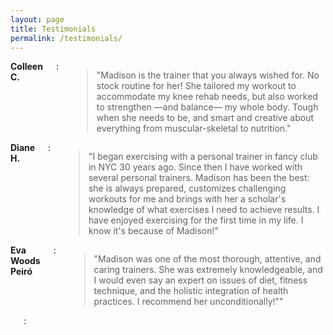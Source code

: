```yaml
---
layout: page
title: Testimonials
permalink: /testimonials/
---
```


<div class="row">

  <div class="six columns">
    <strong>Colleen C.</strong>:
    <blockquote>"Madison is the trainer that you always wished for.  No stock routine for her! She tailored my workout to accommodate my knee rehab needs, but also worked to strengthen —and balance— my whole body. Tough when she needs to be, and smart and creative about everything from muscular-skeletal to nutrition."</blockquote>
  </div>

  <div class="six columns">
    <strong>Diane H.</strong>:
    <blockquote>"I began exercising with a personal trainer in fancy club in NYC 30 years ago.  Since then I have worked with several personal trainers. Madison has been the best: she is always prepared, customizes challenging workouts for me and brings with her a scholar's knowledge of what exercises I need to achieve results.  I have enjoyed exercising for the first time in my life.  I know it's because of Madison!"</blockquote>
  </div>

</div>

<div class="row">

  <div class="six columns">
    <strong>Eva Woods Peiró</strong>:
    <blockquote>"Madison was one of the most thorough, attentive, and caring trainers. She was extremely knowledgeable, and I would even say an expert on issues of diet, fitness technique, and the holistic integration of health practices. I recommend her unconditionally!""</blockquote>
  </div>

  <div class="six columns">
    <strong></strong>:
    <blockquote></blockquote>
  </div>

</div>


